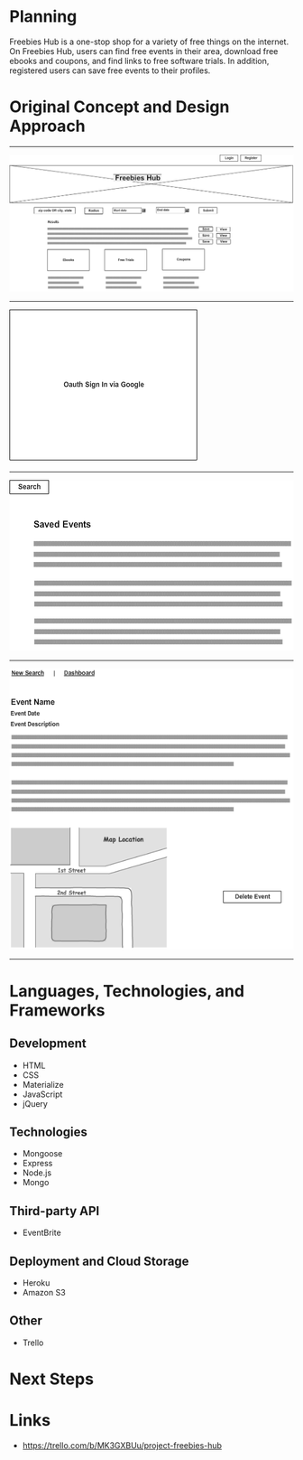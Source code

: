 Planning
=========
Freebies Hub is a one-stop shop for a variety of free things on the internet. On Freebies Hub, users can find free events in their area, download free ebooks and coupons, and find links to free software trials. In addition, registered users can save free events to their profiles.



Original Concept and Design Approach
====================================
___
![Freebies Wireframe 1](./Freebies_Wireframe_1.png)
___
![Freebies Wireframe 1](./Freebies_Wireframe_2.png)
___
![Freebies Wireframe 1](./Freebies_Wireframe_3.png)
___
![Freebies Wireframe 1](./Freebies_Wireframe_4.png)
___


Languages, Technologies, and Frameworks
======================================
Development
------------

* HTML
* CSS
* Materialize
* JavaScript
* jQuery

Technologies
------------
* Mongoose
* Express
* Node.js
* Mongo

Third-party API
----------------
* EventBrite

Deployment and Cloud Storage
----------
* Heroku
* Amazon S3

Other
------
* Trello

Next Steps
===========


Links
===========
* https://trello.com/b/MK3GXBUu/project-freebies-hub
